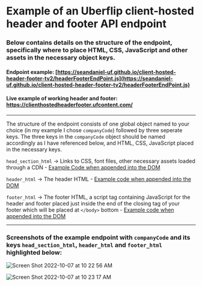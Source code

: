 # Example of an Uberflip client-hosted header and footer API endpoint
### Below contains details on the structure of the endpoint, specifically where to place HTML, CSS, JavaScript and other assets in the necessary object keys.

#### Endpoint example: [https://seandaniel-uf.github.io/client-hosted-header-footer-tv2/headerFooterEndPoint.js](https://seandaniel-uf.github.io/client-hosted-header-footer-tv2/headerFooterEndPoint.js)
#### Live example of working header and footer: https://clienthostedheaderfooter.ufcontent.com/ 

***

The structure of the endpoint consists of one global object named to your choice (in my example I chose `companyCode`) followed by three seperate keys. The three keys in the `companyCode` object should be named accordingly as I have referenced below, and HTML, CSS, JavaScript placed in the necessary keys.

`head_section_html` -> Links to CSS, font files, other necessary assets loaded through a CDN - [Example Code when appended into the DOM](https://github.com/seandaniel-uf/client-hosted-header-footer-tv2/blob/master/head_section_html.html)

`header_html` -> The header HTML - [Example code when appended into the DOM](https://github.com/seandaniel-uf/client-hosted-header-footer-tv2/blob/master/header.html)

`footer_html` -> The footer HTML, a script tag containing JavaScript for the header and footer placed just inside the end of the closing tag of your footer which will be placed at `</body>` bottom - [Example code when appended into the DOM](https://github.com/seandaniel-uf/client-hosted-header-footer-tv2/blob/master/footer.html)

***
### Screenshots of the example endpoint with `companyCode` and its keys `head_section_html`, `header_html` and `footer_html` highlighted below:

![Screen Shot 2022-10-07 at 10 22 56 AM](https://user-images.githubusercontent.com/80727308/194577715-c0154967-c047-42bd-9e0a-ad3b37933509.png)


![Screen Shot 2022-10-07 at 10 23 17 AM](https://user-images.githubusercontent.com/80727308/194577745-1bf2f825-5469-450c-a2ad-21b524477f71.png)
